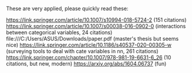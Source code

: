 These are very applied, please quickly read these:

https://link.springer.com/article/10.1007/s10994-018-5724-2 (151 citations)
https://link.springer.com/article/10.1007/s00038-016-0902-0 (interactions between categorical variables, 24 citations)
file:///C:/Users/ASUS/Downloads/paper.pdf (master's thesis but seems nice)
https://link.springer.com/article/10.1186/s40537-020-00305-w (surveying tools to deal with cate variables in nn, 261 citations)
https://link.springer.com/chapter/10.1007/978-981-19-6631-6_26 (10 citations, but new, modern)
https://arxiv.org/abs/1604.06737 (fun)